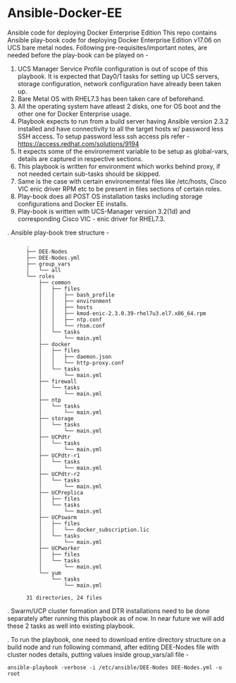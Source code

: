 # Ansible-Docker-EE
Ansible code for deploying Docker Enterprise Edition
This repo contains Ansible play-book code for deploying Docker Enterprise Edition v17.06 on UCS bare metal nodes. Following pre-requisites/important notes, are needed before the play-book can be played on -

  1. UCS Manager Service Profile configuration is out of scope of this playbook. It is expected that Day0/1 tasks for setting up UCS servers, storage configuration, network configuration have already been taken up. 
  2. Bare Metal OS with RHEL7.3 has been taken care of beforehand.
  3. All the operating system have atleast 2 disks, one for OS boot and the other one for Docker Enterprise usage.
  4. Playbook expects to run from a build server having Ansible version 2.3.2 installed and have connectivity to all the target hosts w/ password less SSH access. To setup password less ssh access pls refer - https://access.redhat.com/solutions/9194
  5. It expects some of the environement variable to be setup as global-vars, details are captured in respective sections.
  6. This playbook is written for environment which works behind proxy, if not needed certain sub-tasks should be skipped.
  7. Same is the case with certain environemental files like /etc/hosts, Cisco VIC enic driver RPM etc to be present in files sections of certain roles.
  8. Play-book does all POST OS installation tasks including storage configurations and Docker EE installs. 
  9. Play-book is written with UCS-Manager version 3.2(1d) and corresponding Cisco VIC - enic driver for RHEL7.3.
  
  
. Ansible play-book tree structure -

          .
          ├── DEE-Nodes
          ├── DEE-Nodes.yml
          ├── group_vars
          │   └── all
          └── roles
              ├── common
              │   ├── files
              │   │   ├── bash_profile
              │   │   ├── environment
              │   │   ├── hosts
              │   │   ├── kmod-enic-2.3.0.39-rhel7u3.el7.x86_64.rpm
              │   │   ├── ntp.conf
              │   │   └── rhsm.conf
              │   └── tasks
              │       └── main.yml
              ├── docker
              │   ├── files
              │   │   ├── daemon.json
              │   │   └── http-proxy.conf
              │   └── tasks
              │       └── main.yml
              ├── firewall
              │   └── tasks
              │       └── main.yml
              ├── ntp
              │   └── tasks
              │       └── main.yml
              ├── storage
              │   └── tasks
              │       └── main.yml
              ├── UCPdtr
              │   └── tasks
              │       └── main.yml
              ├── UCPdtr-r1
              │   └── tasks
              │       └── main.yml
              ├── UCPdtr-r2
              │   └── tasks
              │       └── main.yml
              ├── UCPreplica
              │   ├── files
              │   └── tasks
              │       └── main.yml
              ├── UCPswarm
              │   ├── files
              │   │   └── docker_subscription.lic
              │   └── tasks
              │       └── main.yml
              ├── UCPworker
              │   ├── files
              │   └── tasks
              │       └── main.yml
              └── yum
                  └── tasks
                      └── main.yml

          31 directories, 24 files

. Swarm/UCP cluster formation and DTR installations need to be done separately after running this playbook as of now. In near future we will add these 2 tasks as well into existing playbook. 

. To run the playbook, one need to download entire directory structure on a build node and run following command, after editing DEE-Nodes file with cluster nodes details, putting values inside group_vars/all file -

  `ansible-playbook -verbose -i /etc/ansible/DEE-Nodes DEE-Nodes.yml -u root` 
